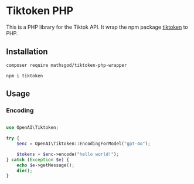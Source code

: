 # Tiktoken PHP

This is a PHP library for the Tiktok API. It wrap the npm package [tiktoken](https://www.npmjs.com/package/tiktoken) to PHP.

## Installation

```bash
composer require mathsgod/tiktoken-php-wrapper
```

```
npm i tiktoken 
```

## Usage

### Encoding

```php

use OpenAI\Tiktoken;

try {
    $enc = OpenAI\Tiktoken::EncodingForModel("gpt-4o");

    $tokens = $enc->encode("hello world!");
} catch (Exception $e) {
    echo $e->getMessage();
    die();
}

```

